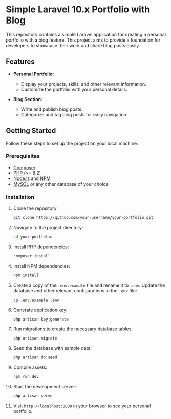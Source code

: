 # Simple Laravel 10.x Portfolio with Blog

This repository contains a simple Laravel application for creating a personal portfolio with a blog feature. This project aims to provide a foundation for developers to showcase their work and share blog posts easily.

## Features

- **Personal Portfolio:**
  - Display your projects, skills, and other relevant information.
  - Customize the portfolio with your personal details.

- **Blog Section:**
  - Write and publish blog posts.
  - Categorize and tag blog posts for easy navigation.

## Getting Started

Follow these steps to set up the project on your local machine:

### Prerequisites

- [Composer](https://getcomposer.org/)
- [PHP](https://www.php.net/) (>= 8.2)
- [Node.js](https://nodejs.org/) and [NPM](https://www.npmjs.com/)
- [MySQL](https://www.mysql.com/) or any other database of your choice

### Installation

1. Clone the repository:

   ```bash
   git clone https://github.com/your-username/your-portfolio.git
   ```

2. Navigate to the project directory:

   ```bash
   cd your-portfolio
   ```

3. Install PHP dependencies:

   ```bash
   composer install
   ```

4. Install NPM dependencies:

   ```bash
   npm install
   ```

5. Create a copy of the `.env.example` file and rename it to `.env`. Update the database and other relevant configurations in the `.env` file:

   ```bash
   cp .env.example .env
   ```

6. Generate application key:

   ```bash
   php artisan key:generate
   ```

7. Run migrations to create the necessary database tables:

   ```bash
   php artisan migrate
   ```

8. Seed the database with sample data:

   ```bash
   php artisan db:seed
   ```

9. Compile assets:

   ```bash
   npm run dev
   ```

10. Start the development server:

    ```bash
    php artisan serve
    ```

11. Visit `http://localhost:8000` in your browser to see your personal portfolio.
